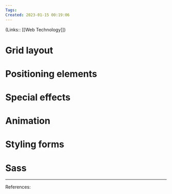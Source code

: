 ```yaml
---
Tags: 
Created: 2023-01-15 00:19:06
---
```

(Links:: [[Web Technology]])
# Grid layout
# Positioning elements
# Special effects
# Animation
# Styling forms
# Sass

---
References: